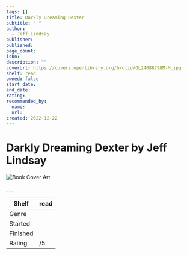 ```yaml
---
tags: []
title: Darkly Dreaming Dexter
subtitle: " "
author:
  - Jeff Lindsay
publisher:
published:
page_count:
isbn:
description: ""
coverUrl: https://covers.openlibrary.org/b/olid/OL24088798M-M.jpg
shelf: read
owned: false
start_date:
end_date:
rating:
recommended_by:
  name:
  url:
created: 2022-12-22
---
```


# Darkly Dreaming Dexter by Jeff Lindsay

![Book Cover Art](https://covers.openlibrary.org/b/olid/OL24088798M-M.jpg)

_ _

| Shelf | read |
| --- | --- |
| Genre |  |
| Started |  |
| Finished |  |
| Rating | /5 |
